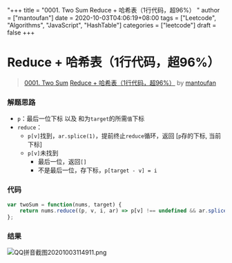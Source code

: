 "+++
title = "0001. Two Sum Reduce + 哈希表（1行代码，超96%） "
author = ["mantoufan"]
date = 2020-10-03T04:06:19+08:00
tags = ["Leetcode", "Algorithms", "JavaScript", "HashTable"]
categories = ["leetcode"]
draft = false
+++

# Reduce + 哈希表（1行代码，超96%）

> [0001. Two Sum](https://leetcode-cn.com/problems/two-sum/)
> [Reduce + 哈希表（1行代码，超96%）](https://leetcode-cn.com/problems/two-sum/solution/reduce1xing-dai-ma-chao-96-by-mantoufan/) by [mantoufan](https://leetcode-cn.com/u/mantoufan/)

### 解题思路
- `p`：最后一位下标 以及 和为`target`的所需`值`下标
- `reduce`：
    - `p[v]`找到，`ar.splice(1)`，提前终止`reduce`循环，返回 [`p`存的下标, 当前下标]
    - `p[v]`未找到
        - 最后一位，返回`[]`
        - 不是最后一位，存下标，`p[target - v] = i`

### 代码

```javascript
var twoSum = function(nums, target) {
    return nums.reduce((p, v, i, ar) => p[v] !== undefined && ar.splice(1) && [p[v], i] || (i === p['l'] ? [] : p[target - v] = i, p), {l: nums.length - 1})
};
```

### 结果
![QQ拼音截图20201003114911.png](https://pic.leetcode-cn.com/1601697572-JGbWeA-QQ%E6%8B%BC%E9%9F%B3%E6%88%AA%E5%9B%BE20201003114911.png)
